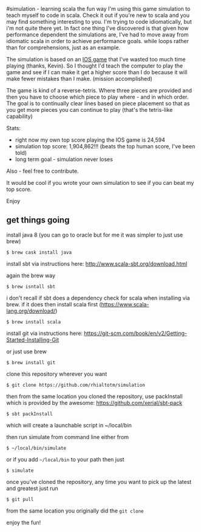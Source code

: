 #simulation - learning scala the fun way
I'm using this game simulation to teach myself to code in scala.
Check it out if you're new to scala and 
you may find something interesting to you. 
I'm trying to code idiomatically, but i'm not quite there yet.  In fact one thing I've discovered 
is that given how performance dependent the simulations are, I've had to move away
from idiomatic scala in order to achieve performance goals.  while loops rather than
for comprehensions, just as an example.  


The simulation is based on an [IOS game](https://itunes.apple.com/us/app/1010!/id911793120?mt=8) 
that I've wasted too much time playing (thanks, Kevin). So I thought I'd teach 
the computer to play the game and see if I can make it get a higher score than I do 
because it will make fewer mistakes than I make.  (mission accomplished)

The game is kind of a reverse-tetris.  Where three pieces are provided and then
you have to choose which piece to play where - and in which order.  The goal is
to continually clear lines based on piece placement so that as you get more pieces
you can continue to play (that's the tetris-like capability)


Stats:
* right now my own top score playing the IOS game is 24,594  
* simulation top score:  1,904,862!!! (beats the top human score, I've been told)
* long term goal - simulation never loses

Also - feel free to contribute. 

It would be cool if you wrote your own simulation to see if you can beat my top score.

Enjoy

## get things going

install java 8 (you can go to oracle but for me it was simpler to just use brew)

```
$ brew cask install java
```

install sbt via instructions here: http://www.scala-sbt.org/download.html

again the brew way
```
$ brew isntall sbt
```

i don't recall if sbt does a dependency check for scala when installing via brew. if it does
then install scala first (https://www.scala-lang.org/download/)

```
$ brew install scala 
```

install git via instructions here: https://git-scm.com/book/en/v2/Getting-Started-Installing-Git 

or just use brew

```
$ brew install git
```

clone this repository wherever you want
```
$ git clone https://github.com/rhialtotm/simulation
```

then from the same location you cloned the repository, 
use packInstall which is provided by the awesome: https://github.com/xerial/sbt-pack 

```
$ sbt packInstall
```

which will create a launchable script in ~/local/bin

then run simulate from command line either from 

```
$ ~/local/bin/simulate
```

or if you add `~/local/bin` to your path then just

```
$ simulate
```

once you've cloned the repository, any time you want to pick up the latest and greatest just run 
```
$ git pull
```
from the same location you originally did the `git clone`

enjoy the fun!